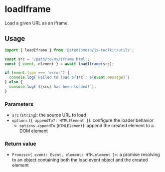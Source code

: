 # loadIframe

Load a given URL as an iframe.

## Usage

```js
import { loadIframe } from '@studiometa/js-toolkit/utils';

const src = '/path/to/my/iframe.html';
const { event, element } = await loadIframe(src);

if (event.type === 'error') {
  console.log(`Failed to load ${src}: ${event.message}`)
} else {
  console.log(`${src} has been loaded!`);
}
```

### Parameters

- `src` (`string`): the source URL to load
- `options` (`{ appendTo?: HTMLElement }`): configure the loader behavior
  - `options.appendTo` (`HTMLElement`): append the created element to a DOM element

### Return value

- `Promise<{ event: Event, element: HTMLelement }>`: a promise resolving to an object containing both the load event object and the created element
